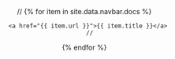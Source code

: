 
<center>
	//
   {% for item in site.data.navbar.docs %}
	  
      <a href="{{ item.url }}">{{ item.title }}</a>
	   //
   {% endfor %}
</center>